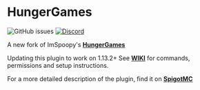 # HungerGames
![GitHub issues](https://img.shields.io/bitbucket/issues/ShaneBeeStudios/HungerGames.svg?style=for-the-badge)
[![Discord](https://img.shields.io/discord/425192525091831808.svg?style=for-the-badge)](https://discord.gg/xCYpScW8Kc)



A new fork of ImSpoopy's [**HungerGames**](https://github.com/ImSpoopy/Hungergames)

Updating this plugin to work on 1.13.2+
See [**WIKI**](https://github.com/ShaneBeeStudios/HungerGames/wiki) for commands, permissions and setup instructions.

For a more detailed description of the plugin, find it on [**SpigotMC**](https://www.spigotmc.org/resources/hungergames.65942/)
